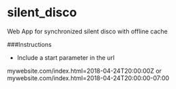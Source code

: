 # silent_disco
Web App for synchronized silent disco with offline cache

###Instructions

- Include a start parameter in the url

mywebsite.com/index.html=2018-04-24T20:00:00Z
or 
mywebsite.com/index.html=2018-04-24T20:00:00-07:00
